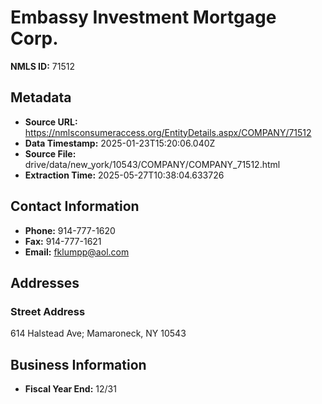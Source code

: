 # Embassy Investment Mortgage Corp.

**NMLS ID:** 71512

## Metadata
- **Source URL:** https://nmlsconsumeraccess.org/EntityDetails.aspx/COMPANY/71512
- **Data Timestamp:** 2025-01-23T15:20:06.040Z
- **Source File:** drive/data/new_york/10543/COMPANY/COMPANY_71512.html
- **Extraction Time:** 2025-05-27T10:38:04.633726

## Contact Information
- **Phone:** 914-777-1620
- **Fax:** 914-777-1621
- **Email:** fklumpp@aol.com

## Addresses
### Street Address
614 Halstead Ave; Mamaroneck, NY 10543

## Business Information
- **Fiscal Year End:** 12/31
